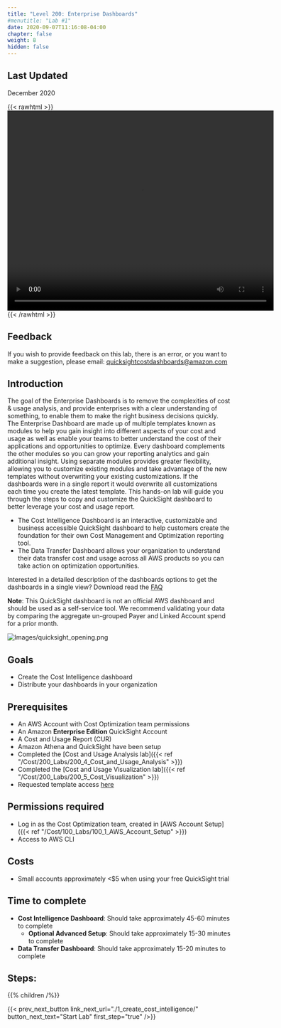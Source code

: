 ```yaml
---
title: "Level 200: Enterprise Dashboards"
#menutitle: "Lab #1"
date: 2020-09-07T11:16:08-04:00
chapter: false
weight: 8
hidden: false
---
```

## Last Updated
December 2020

{{< rawhtml >}}
<video width="600" height="450" controls>
  <source src="https://d3h9zoi3eqyz7s.cloudfront.net/Cost/Videos/DashboardCostIntelligence.mp4" type="video/mp4">
  Your browser doesn't support video, or if you're on GitHub head to https://wellarchitectedlabs.com to watch the video.
</video>
{{< /rawhtml >}}


## Feedback
If you wish to provide feedback on this lab, there is an error, or you want to make a suggestion, please email: quicksightcostdashboards@amazon.com

## Introduction
The goal of the Enterprise Dashboards is to remove the complexities of cost & usage analysis, and provide enterprises with a clear understanding of something, to enable them to make the right business decisions quickly. The Enterprise Dashboard are made up of multiple templates known as modules to help you gain insight into different aspects of your cost and usage as well as enable your teams to better understand the cost of their applications and opportunities to optimize. Every dashboard complements the other modules so you can grow your reporting analytics and gain additional insight. Using separate modules provides greater flexibility, allowing you to customize existing modules and take advantage of the new templates without overwriting your existing customizations. If the dashboards were in a single report it would overwrite all customizations each time you create the latest template. This hands-on lab will guide you through the steps to copy and customize the QuickSight dashboard to better leverage your cost and usage report.
- The Cost Intelligence Dashboard is an interactive, customizable and business accessible QuickSight dashboard to help customers create the foundation for their own Cost Management and Optimization reporting tool. 
- The Data Transfer Dashboard allows your organization to understand their data transfer cost and usage across all AWS products so you can take action on optimization opportunities. 

Interested in a detailed description of the dashboards options to get the dashboards in a single view? Download read the [FAQ](/Cost/200_Enterprise_Dashboards/Cost_Intelligence_Dashboard_ReadMe.pdf)


**Note**: This QuickSight dashboard is not an official AWS dashboard and should be used as a self-service tool.
We recommend validating your data by comparing the aggregate un-grouped Payer and Linked Account spend for a prior month.

![Images/quicksight_opening.png](/Cost/200_Enterprise_Dashboards/Images/quicksight_opening.png)

## Goals
- Create the Cost Intelligence dashboard
- Distribute your dashboards in your organization



## Prerequisites
- An AWS Account with Cost Optimization team permissions
- An Amazon **Enterprise Edition** QuickSight Account
- A Cost and Usage Report (CUR)
- Amazon Athena and QuickSight have been setup
- Completed the [Cost and Usage Analysis lab]({{< ref "/Cost/200_Labs/200_4_Cost_and_Usage_Analysis" >}})
- Completed the [Cost and Usage Visualization lab]({{< ref "/Cost/200_Labs/200_5_Cost_Visualization" >}})
- Requested template access [here](http://d3ozd1vexgt67t.cloudfront.net/)


## Permissions required
- Log in as the Cost Optimization team, created in [AWS Account Setup]({{< ref "/Cost/100_Labs/100_1_AWS_Account_Setup" >}})
- Access to AWS CLI


## Costs
- Small accounts approximately <$5 when using your free QuickSight trial 


## Time to complete
- **Cost Intelligence Dashboard**: Should take approximately 45-60 minutes to complete
	- **Optional Advanced Setup**: Should take approximately 15-30 minutes to complete  
- **Data Transfer Dashboard**: Should take approximately 15-20 minutes to complete 

## Steps:
{{% children  /%}}

{{< prev_next_button link_next_url="./1_create_cost_intelligence/" button_next_text="Start Lab" first_step="true" />}}